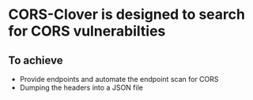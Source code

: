 # CORS-Clover is designed to search for CORS vulnerabilties

## To achieve 
- Provide endpoints and automate the endpoint scan for CORS
- Dumping the headers into a JSON file 




